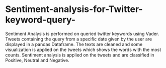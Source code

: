 # Sentiment-analysis-for-Twitter-keyword-query-
Sentiment Analysis is performed on queried twitter keywords using Vader. Tweets containing the query from a specific date given by the user are displayed in a pandas Dataframe. The texts are cleaned and some visualization is applied on the tweets which shows the words with the most counts. Sentiment analysis is applied on the tweets and are classified in Positive, Neutral and Negative. 

